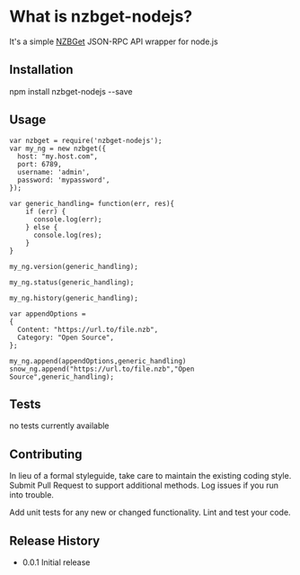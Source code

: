 What is nzbget-nodejs?
======================

It's a simple [NZBGet](http://nzbget.net/) JSON-RPC API wrapper for node.js

## Installation

  npm install nzbget-nodejs --save

## Usage

    var nzbget = require('nzbget-nodejs');
    var my_ng = new nzbget({
      host: "my.host.com",
      port: 6789,
      username: 'admin',
      password: 'mypassword',
    });

    var generic_handling= function(err, res){
        if (err) {
          console.log(err);
        } else {
          console.log(res);
        }
    }

    my_ng.version(generic_handling);

    my_ng.status(generic_handling);

    my_ng.history(generic_handling);

    var appendOptions =
    {
      Content: "https://url.to/file.nzb",
      Category: "Open Source",
    };

    my_ng.append(appendOptions,generic_handling)
    snow_ng.append("https://url.to/file.nzb","Open Source",generic_handling);

## Tests

no tests currently available

## Contributing

In lieu of a formal styleguide, take care to maintain the existing coding style. Submit Pull Request to support additional methods. Log issues if you run into trouble.

Add unit tests for any new or changed functionality. Lint and test your code.

## Release History

* 0.0.1 Initial release